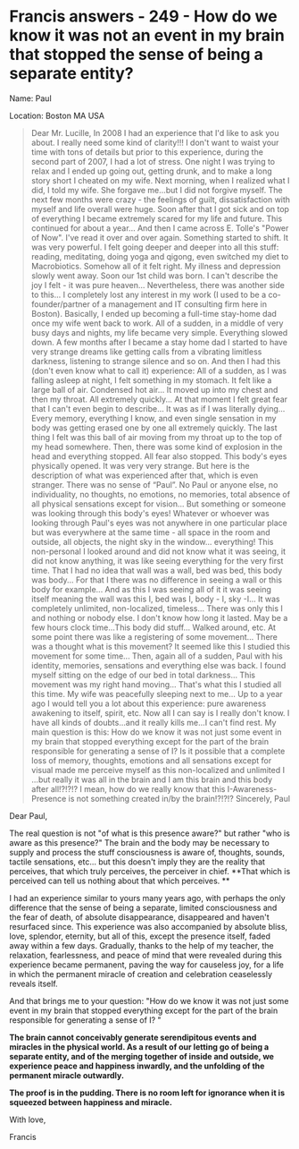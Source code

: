 # Francis answers - 249 - How do we know it was not an event in my brain that stopped the sense of being a separate entity?

Name: Paul

Location: Boston MA USA

>Dear Mr. Lucille, In 2008 I had an experience that I'd like to ask you about. I really need some kind of clarity!!! I don't want to waist your time with tons of details but prior to this experience, during the second part of 2007, I had a lot of stress. One night I was trying to relax and I ended up going out, getting drunk, and to make a long story short I cheated on my wife. Next morning, when I realized what I did, I told my wife. She forgave me...but I did not forgive myself. The next few months were crazy - the feelings of guilt, dissatisfaction with myself and life overall were huge. Soon after that I got sick and on top of everything I became extremely scared for my life and future. This continued for about a year... And then I came across E. Tolle's "Power of Now". I've read it over and over again. Something started to shift. It was very powerful. I felt going deeper and deeper into all this stuff: reading, meditating, doing yoga and qigong, even switched my diet to Macrobiotics. Somehow all of it felt right. My illness and depression slowly went away. Soon our 1st child was born. I can't describe the joy I felt - it was pure heaven... Nevertheless, there was another side to this... I completely lost any interest in my work (I used to be a co-founder/partner of a management and IT consulting firm here in Boston). Basically, I ended up becoming a full-time stay-home dad once my wife went back to work. All of a sudden, in a middle of very busy days and nights, my life became very simple. Everything slowed down. A few months after I became a stay home dad I started to have very strange dreams like getting calls from a vibrating limitless darkness, listening to strange silence and so on. And then I had this (don't even know what to call it) experience: All of a sudden, as I was falling asleep at night, I felt something in my stomach. It felt like a large ball of air. Condensed hot air... It moved up into my chest and then my throat. All extremely quickly... At that moment I felt great fear that I can't even begin to describe… It was as if I was literally dying... Every memory, everything I know, and even single sensation in my body was getting erased one by one all extremely quickly. The last thing I felt was this ball of air moving from my throat up to the top of my head somewhere. Then, there was some kind of explosion in the head and everything stopped. All fear also stopped. This body's eyes physically opened. It was very very strange. But here is the description of what was experienced after that, which is even stranger. There was no sense of “Paul”. No Paul or anyone else, no individuality, no thoughts, no emotions, no memories, total absence of all physical sensations except for vision... But something or someone was looking through this body's eyes! Whatever or whoever was looking through Paul's eyes was not anywhere in one particular place but was everywhere at the same time - all space in the room and outside, all objects, the night sky in the window... everything! This non-personal I looked around and did not know what it was seeing, it did not know anything, it was like seeing everything for the very first time. That I had no idea that wall was a wall, bed was bed, this body was body... For that I there was no difference in seeing a wall or this body for example... And as this I was seeing all of it it was seeing itself meaning the wall was this I, bed was I, body - I, sky -I... It was completely unlimited, non-localized, timeless... There was only this I and nothing or nobody else. I don't know how long it lasted. May be a few hours clock time...This body did stuff... Walked around, etc. At some point there was like a registering of some movement... There was a thought what is this movement? It seemed like this I studied this movement for some time... Then, again all of a sudden, Paul with his identity, memories, sensations and everything else was back. I found myself sitting on the edge of our bed in total darkness... This movement was my right hand moving... That's what this I studied all this time. My wife was peacefully sleeping next to me... Up to a year ago I would tell you a lot about this experience: pure awareness awakening to itself, spirit, etc. Now all I can say is I really don't know. I have all kinds of doubts...and it really kills me...I can't find rest. My main question is this: How do we know it was not just some event in my brain that stopped everything except for the part of the brain responsible for generating a sense of I? Is it possible that a complete loss of memory, thoughts, emotions and all sensations except for visual made me perceive myself as this non-localized and unlimited I ...but really it was all in the brain and I am this brain and this body after all!?!?!? I mean, how do we really know that this I-Awareness-Presence is not something created in/by the brain!?!?!? Sincerely, Paul

Dear Paul,

The real question is not "of what is this presence aware?" but rather "who is aware as this presence?" The brain and the body may be necessary to supply and process the stuff consciousness is aware of, thoughts, sounds, tactile sensations, etc... but this doesn't imply they are the reality that perceives, that which truly perceives, the perceiver in chief. **That which is perceived can tell us nothing about that which perceives. **

I had an experience similar to yours many years ago, with perhaps the only difference that the sense of being a separate, limited consciousness and the fear of death, of absolute disappearance, disappeared and haven't resurfaced since. This experience was also accompanied by absolute bliss, love, splendor, eternity, but all of this, except the presence itself, faded away within a few days. Gradually, thanks to the help of my teacher, the relaxation, fearlessness, and peace of mind that were revealed during this experience became permanent, paving the way for causeless joy, for a life in which the permanent miracle of creation and celebration ceaselessly reveals itself.

And that brings me to your question: "How do we know it was not just some event in my brain that stopped everything except for the part of the brain responsible for generating a sense of I? "

**The brain cannot conceivably generate serendipitous events and miracles in the physical world. As a result of our letting go of being a separate entity, and of the merging together of inside and outside, we experience peace and happiness inwardly, and the unfolding of the permanent miracle outwardly.**

**The proof is in the pudding. There is no room left for ignorance when it is squeezed between happiness and miracle.**

With love,

Francis

